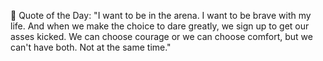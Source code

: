 <!-- start quote -->
💬 Quote of the Day: "I want to be in the arena. I want to be brave with my life. And when we make the choice to dare greatly, we sign up to get our asses kicked. We can choose courage or we can choose comfort, but we can't have both. Not at the same time."
<!-- end quote -->